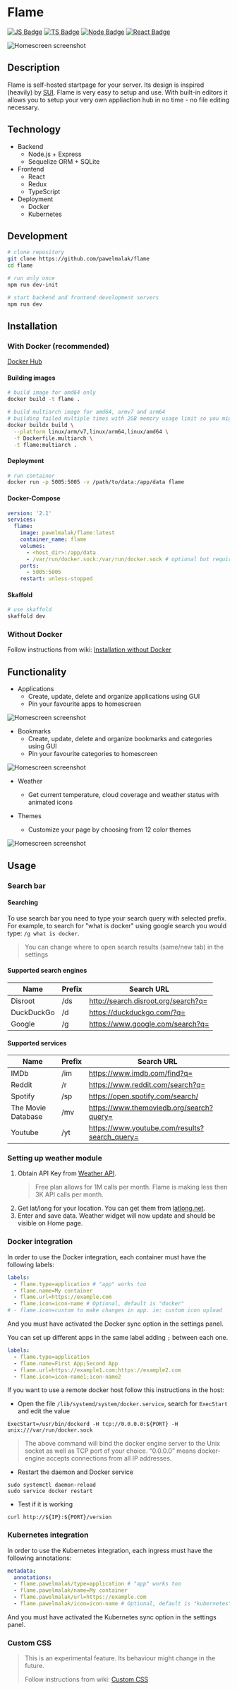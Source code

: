 # Flame

[![JS Badge](https://img.shields.io/badge/JavaScript-F7DF1E?style=for-the-badge&logo=javascript&logoColor=black)](https://shields.io/)
[![TS Badge](https://img.shields.io/badge/TypeScript-007ACC?style=for-the-badge&logo=typescript&logoColor=white)](https://shields.io/)
[![Node Badge](https://img.shields.io/badge/Node.js-43853D?style=for-the-badge&logo=node.js&logoColor=white)](https://shields.io/)
[![React Badge](https://img.shields.io/badge/React-20232A?style=for-the-badge&logo=react&logoColor=61DAFB)](https://shields.io/)

![Homescreen screenshot](./.github/_home.png)

## Description

Flame is self-hosted startpage for your server. Its design is inspired (heavily) by [SUI](https://github.com/jeroenpardon/sui). Flame is very easy to setup and use. With built-in editors it allows you to setup your very own appliaction hub in no time - no file editing necessary.

## Technology

- Backend
  - Node.js + Express
  - Sequelize ORM + SQLite
- Frontend
  - React
  - Redux
  - TypeScript
- Deployment
  - Docker
  - Kubernetes

## Development

```sh
# clone repository
git clone https://github.com/pawelmalak/flame
cd flame

# run only once
npm run dev-init

# start backend and frontend development servers
npm run dev
```

## Installation

### With Docker (recommended)

[Docker Hub](https://hub.docker.com/r/pawelmalak/flame)

#### Building images

```sh
# build image for amd64 only
docker build -t flame .

# build multiarch image for amd64, armv7 and arm64
# building failed multiple times with 2GB memory usage limit so you might want to increase it
docker buildx build \
  --platform linux/arm/v7,linux/arm64,linux/amd64 \
  -f Dockerfile.multiarch \
  -t flame:multiarch .
```

#### Deployment

```sh
# run container
docker run -p 5005:5005 -v /path/to/data:/app/data flame
```

#### Docker-Compose

```yaml
version: '2.1'
services:
  flame:
    image: pawelmalak/flame:latest
    container_name: flame
    volumes:
      - <host_dir>:/app/data
      - /var/run/docker.sock:/var/run/docker.sock # optional but required for Docker integration feature
    ports:
      - 5005:5005
    restart: unless-stopped
```

#### Skaffold

```sh
# use skaffold
skaffold dev
```

### Without Docker

Follow instructions from wiki: [Installation without Docker](https://github.com/pawelmalak/flame/wiki/Installation-without-docker)

## Functionality

- Applications
  - Create, update, delete and organize applications using GUI
  - Pin your favourite apps to homescreen

![Homescreen screenshot](./.github/_apps.png)

- Bookmarks
  - Create, update, delete and organize bookmarks and categories using GUI
  - Pin your favourite categories to homescreen

![Homescreen screenshot](./.github/_bookmarks.png)

- Weather

  - Get current temperature, cloud coverage and weather status with animated icons

- Themes
  - Customize your page by choosing from 12 color themes

![Homescreen screenshot](./.github/_themes.png)

## Usage

### Search bar

#### Searching

To use search bar you need to type your search query with selected prefix. For example, to search for "what is docker" using google search you would type: `/g what is docker`.

> You can change where to open search results (same/new tab) in the settings

#### Supported search engines

| Name       | Prefix | Search URL                          |
| ---------- | ------ | ----------------------------------- |
| Disroot    | /ds    | http://search.disroot.org/search?q= |
| DuckDuckGo | /d     | https://duckduckgo.com/?q=          |
| Google     | /g     | https://www.google.com/search?q=    |

#### Supported services

| Name               | Prefix | Search URL                                    |
| ------------------ | ------ | --------------------------------------------- |
| IMDb               | /im    | https://www.imdb.com/find?q=                  |
| Reddit             | /r     | https://www.reddit.com/search?q=              |
| Spotify            | /sp    | https://open.spotify.com/search/              |
| The Movie Database | /mv    | https://www.themoviedb.org/search?query=      |
| Youtube            | /yt    | https://www.youtube.com/results?search_query= |

### Setting up weather module

1. Obtain API Key from [Weather API](https://www.weatherapi.com/pricing.aspx).
   > Free plan allows for 1M calls per month. Flame is making less then 3K API calls per month.
2. Get lat/long for your location. You can get them from [latlong.net](https://www.latlong.net/convert-address-to-lat-long.html).
3. Enter and save data. Weather widget will now update and should be visible on Home page.

### Docker integration

In order to use the Docker integration, each container must have the following labels:

```yml
labels:
  - flame.type=application # "app" works too
  - flame.name=My container
  - flame.url=https://example.com
  - flame.icon=icon-name # Optional, default is "docker"
# - flame.icon=custom to make changes in app. ie: custom icon upload
```

And you must have activated the Docker sync option in the settings panel.

You can set up different apps in the same label adding `;` between each one.

```yml
labels:
  - flame.type=application
  - flame.name=First App;Second App
  - flame.url=https://example1.com;https://example2.com
  - flame.icon=icon-name1;icon-name2
```

If you want to use a remote docker host follow this instructions in the host:

- Open the file `/lib/systemd/system/docker.service`, search for `ExecStart` and edit the value

```text
ExecStart=/usr/bin/dockerd -H tcp://0.0.0.0:${PORT} -H unix:///var/run/docker.sock
```

>The above command will bind the docker engine server to the Unix socket as well as TCP port of your choice. “0.0.0.0” means docker-engine accepts connections from all IP addresses.

- Restart the daemon and Docker service

```shell
sudo systemctl daemon-reload
sudo service docker restart
```

- Test if it is working

```shell
curl http://${IP}:${PORT}/version
```

### Kubernetes integration

In order to use the Kubernetes integration, each ingress must have the following annotations:

```yml
metadata:
  annotations:
  - flame.pawelmalak/type=application # "app" works too
  - flame.pawelmalak/name=My container
  - flame.pawelmalak/url=https://example.com
  - flame.pawelmalak/icon=icon-name # Optional, default is "kubernetes"
```

And you must have activated the Kubernetes sync option in the settings panel.

### Custom CSS

> This is an experimental feature. Its behaviour might change in the future.
>
> Follow instructions from wiki: [Custom CSS](https://github.com/pawelmalak/flame/wiki/Custom-CSS)